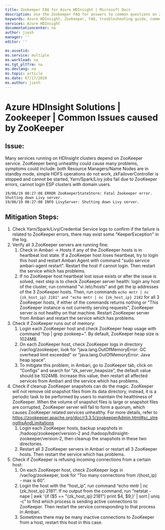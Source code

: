 ```yaml
---
title: Zookeeper FAQ for Azure HDInsight | Microsoft Docs
description: Use the Zookeeper FAQ for answers to common questions on Zookeeper on Azure HDInsight platform.
keywords: Azure HDInsight, Zookeeper, FAQ, troubleshooting guide, common problems
services: Azure HDInsight
documentationcenter: na
author: jiesh
manager: ''
editor: ''

ms.assetid:
ms.service: multiple
ms.workload: na
ms.tgt_pltfrm: na
ms.devlang: na
ms.topic: article
ms.date: 07/17/2019
ms.author: jiesh
---
```

# Azure HDInsight Solutions | Zookeeper |  Common Issues caused by ZooKeeper

## Issue:
Many services running on HDInsight clusters depend on ZooKeeper service. ZooKeeper being unhealthy could cause many problems, symptoms could include: both Resource Managers/Name Nodes are in standby mode, simple HDFS operations do not work, zkFailoverController is stopped and cannot be started, Yarn/Spark/Livy jobs fail due to ZooKeeper errors, cannot login ESP clusters with domain users.

```
19/06/19 08:27:08 ERROR ZooKeeperStateStore: Fatal Zookeeper error. Shutting down Livy server.
19/06/19 08:27:08 INFO LivyServer: Shutting down Livy server.
```

## Mitigation Steps:
1. Check Yarn/Spark/Livy/Credential Service logs to confirm if the failure is related to ZooKeeper errors, there may exist some "KeeperException" in the log.
2. Verify all 3 ZooKeeper servers are running fine:
   1) Check in Ambari -> Hosts if any of the ZooKeeper hosts is in heartbeat lost state. If a ZooKeeper host loses heartbeat, try to login this host and restart Ambari Agent with command "sudo service ambari-agent restart". Restart the host if cannot login. Then restart the service which has problems.
   2) If no ZooKeeper host heartbeat lost issue exists or after the issue is solved, next step is to check ZooKeeper server health: login any host of the cluster, run command "vi /etc/hosts" and get the ip addresses of the 3 ZooKeeper hosts. Then, run commands ```echo mntr | nc {zk_host_ip} 2181" and "echo mntr | nc {zk_host_ip} 2182``` for all 3 ZooKeeper hosts, if either of the commands returns nothing or "This ZooKeeper instance is not currently serving requests", ZooKeeper server is not healthy on that machine. Restart ZooKeeper server from Ambari and restart the service which has problems.
3. Check if ZooKeeper runs out of memory:
   1) Login each ZooKeeper host and check ZooKeeper heap usage with command “top | grep zookeep+”. By default, ZooKeeper heap size is 1024MB.
   2) On each ZooKeeper host, check ZooKeeper logs in directory /var/log/zookeeper, look for “java.lang.OutOfMemoryError: GC overhead limit exceeded” or “java.lang.OutOfMemoryError: Java heap space”.
   3) To mitigate this problem, in Ambari, go to ZooKeeper tab, click on “Configs” and search for “zk_server_heapsize”, the default value should be 1024MB. Increase this value, then restart all affected services from Ambari and the service which has problems.
4. Check if cleanup ZooKeeper snapshots can do the magic. ZooKeeper will not remove old snapshot files from its data directory, instead, it is a periodic task to be performed by users to maintain the healthiness of ZooKeeper. When the volume of snapshot files is large or snapshot files are corrupted, ZooKeeper server will fail to form a quorum, which causes ZooKeeper related services unhealthy. For more details, refer to https://zookeeper.apache.org/doc/r3.3.5/zookeeperAdmin.html#sc_strengthsAndLimitations
   1) Login each ZooKeeper hosts, backup snapshots in /hadoop/zookeeper/version-2 and /hadoop/hdinsight-zookeeper/version-2, then cleanup the snapshots in these two directories.
   2) Restart all 3 ZooKeeper servers in Ambari or restart all 3 ZooKeeper hosts. Then restart the service which has problems.
5. Check if ZooKeeper is refusing incoming connections from a certain host:
   1) On each ZooKeeper host, check ZooKeeper logs in /var/log/zookeeper, look for “Too many connections from /{host_ip} - max is 60”.
   2) Login the host with the “host_ip”, run command “echo mntr | nc {zk_host_ip} 2181”. If no output from the command, run “netstat -nape | awk '{if ($5 == "{zk_host_ip}:2181") print $4, $9;}' | sort | uniq -c” to find which process is sending active connections to ZooKeeper. Then restart the service corresponding to that process in Ambari.
   3) Sometimes there may be many inactive connections to ZooKeeper from a host, restart this host in this case. 
